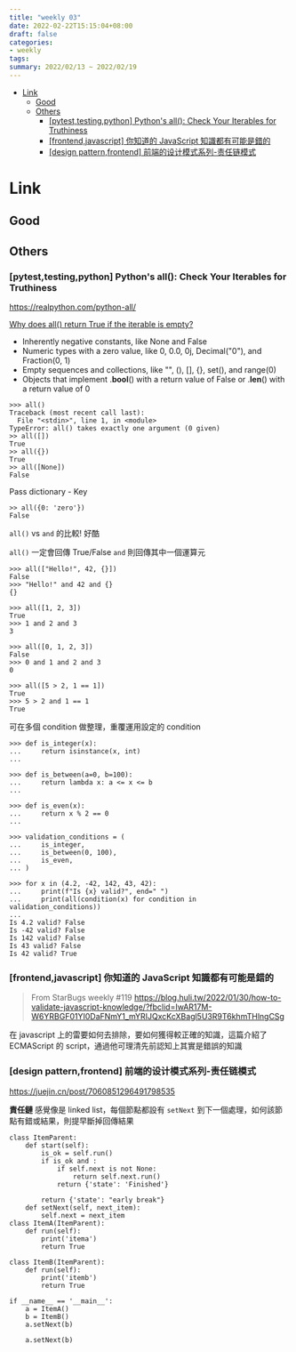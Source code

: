 ```yaml
---
title: "weekly 03"
date: 2022-02-22T15:15:04+08:00
draft: false
categories:
- weekly
tags:
summary: 2022/02/13 ~ 2022/02/19
---
```

- [Link](#link)
  - [Good](#good)
  - [Others](#others)
    - [[pytest,testing,python] Python's all(): Check Your Iterables for Truthiness](#pytesttestingpython-pythons-all-check-your-iterables-for-truthiness)
    - [[frontend,javascript] 你知道的 JavaScript 知識都有可能是錯的](#frontendjavascript-你知道的-javascript-知識都有可能是錯的)
    - [[design pattern,frontend] 前端的设计模式系列-责任链模式](#design-patternfrontend-前端的设计模式系列-责任链模式)

# Link
## Good

## Others
### [pytest,testing,python] Python's all(): Check Your Iterables for Truthiness
https://realpython.com/python-all/

[Why does all() return True if the iterable is empty?]( https://blog.carlmjohnson.net/post/2020/python-square-of-opposition/)

- Inherently negative constants, like None and False
- Numeric types with a zero value, like 0, 0.0, 0j, Decimal("0"), and Fraction(0, 1)
- Empty sequences and collections, like "", (), [], {}, set(), and range(0)
- Objects that implement .__bool__() with a return value of False or .__len__() with a return value of 0

```python=
>>> all()
Traceback (most recent call last):
  File "<stdin>", line 1, in <module>
TypeError: all() takes exactly one argument (0 given)
>> all([])
True
>> all({})
True
>> all([None])
False
```

Pass dictionary - Key 

```python=
>> all({0: 'zero'})
False
```

`all()` vs `and` 的比較! 好酷

`all()` 一定會回傳 True/False
`and` 則回傳其中一個運算元


```python=
>>> all(["Hello!", 42, {}])
False
>>> "Hello!" and 42 and {}
{}

>>> all([1, 2, 3])
True
>>> 1 and 2 and 3
3

>>> all([0, 1, 2, 3])
False
>>> 0 and 1 and 2 and 3
0

>>> all([5 > 2, 1 == 1])
True
>>> 5 > 2 and 1 == 1
True
```

可在多個 condition 做整理，重覆運用設定的 condition 
```python=
>>> def is_integer(x):
...     return isinstance(x, int)
...

>>> def is_between(a=0, b=100):
...     return lambda x: a <= x <= b
...

>>> def is_even(x):
...     return x % 2 == 0
...

>>> validation_conditions = (
...     is_integer,
...     is_between(0, 100),
...     is_even,
... )

>>> for x in (4.2, -42, 142, 43, 42):
...     print(f"Is {x} valid?", end=" ")
...     print(all(condition(x) for condition in validation_conditions))
...
Is 4.2 valid? False
Is -42 valid? False
Is 142 valid? False
Is 43 valid? False
Is 42 valid? True
```

### [frontend,javascript] 你知道的 JavaScript 知識都有可能是錯的
> From StarBugs weekly #119
https://blog.huli.tw/2022/01/30/how-to-validate-javascript-knowledge/?fbclid=IwAR17M-W6YRBGF01YI0DaFNmY1_mYRIJQxcKcXBagl5U3R9T6khmTHlngCSg

在 javascript 上的雷要如何去排除，要如何獲得較正確的知識，這篇介紹了 ECMAScript 的 script，通過他可理清先前認知上其實是錯誤的知識


### [design pattern,frontend] 前端的设计模式系列-责任链模式
https://juejin.cn/post/7060851296491798535

**責任鏈**
感覺像是 linked list，每個節點都設有 `setNext` 到下一個處理，如何該節點有錯或結果，則提早斷掉回傳結果
```python=
class ItemParent:
    def start(self):
        is_ok = self.run()
        if is_ok and :
            if self.next is not None:
                return self.next.run()
            return {'state': 'Finished'}
            
        return {'state': "early break"}
    def setNext(self, next_item):
        self.next = next_item
class ItemA(ItemParent):
    def run(self):
        print('itema')
        return True
    
class ItemB(ItemParent):
    def run(self):
        print('itemb')
        return True
        
if __name__ == '__main__':
    a = ItemA()
    b = ItemB()
    a.setNext(b)
    
    a.setNext(b)
```